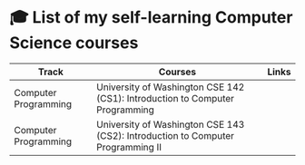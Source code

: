 # 🎓 List of my self-learning Computer Science courses


| Track                | Courses                                                                               | Links |
| -----------          | -----------                                                                           |------ |
| Computer Programming | University of Washington CSE 142 (CS1): Introduction to Computer Programming          |       |
| Computer Programming | University of Washington CSE 143 (CS2): Introduction to Computer Programming II       |       |
